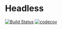 # Headless

[![Build Status](https://travis-ci.com/onetonfoot/Headless.svg?branch=master)](https://travis-ci.com/onetonfoot/Headless)
[![codecov](https://codecov.io/gh/onetonfoot/Headless/branch/master/graph/badge.svg)](https://codecov.io/gh/onetonfoot/Headless)

